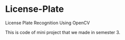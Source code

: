 # License-Plate
License Plate Recognition Using OpenCV

This is code of mini project that we made in semester 3.
